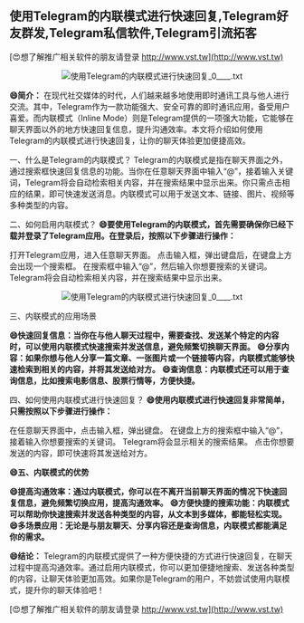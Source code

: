 ## **使用Telegram的内联模式进行快速回复,Telegram好友群发,Telegram私信软件,Telegram引流拓客**

[😍想了解推广相关软件的朋友请登录 http://www.vst.tw](http://www.vst.tw)

 <center><img src="https://vst.tw/MP4/tuiguang/png/0.png" alt="使用Telegram的内联模式进行快速回复_0____.txt"></center>

**😄简介：**
在现代社交媒体的时代，人们越来越多地使用即时通讯工具与他人进行交流。其中，Telegram作为一款功能强大、安全可靠的即时通讯应用，备受用户喜爱。而内联模式（Inline Mode）则是Telegram提供的一项强大功能，它能够在聊天界面以外的地方快速回复信息，提升沟通效率。本文将介绍如何使用Telegram的内联模式进行快速回复，让你的聊天体验更加便捷高效。

一、什么是Telegram的内联模式？
Telegram的内联模式是指在聊天界面之外，通过搜索框快速回复信息的功能。当你在任意聊天界面中输入“@”，接着输入关键词，Telegram将会自动检索相关内容，并在搜索结果中显示出来。你只需点击相应的结果，即可快速发送消息。内联模式可以用于发送文本、链接、图片、视频等多种类型的内容。

二、如何启用内联模式？
**😄要使用Telegram的内联模式，首先需要确保你已经下载并登录了Telegram应用。在登录后，按照以下步骤进行操作：**

打开Telegram应用，进入任意聊天界面。
点击输入框，弹出键盘后，在键盘上方会出现一个搜索框。
在搜索框中输入“@”，然后输入你想要搜索的关键词。
Telegram将会自动检索相关内容，并在搜索结果中显示出来。

 <center><img src="https://vst.tw/MP4/tuiguang/png/4.png" alt="使用Telegram的内联模式进行快速回复_0____.txt"></center>

三、内联模式的应用场景

**😄快速回复信息：当你在与他人聊天过程中，需要查找、发送某个特定的内容时，可以使用内联模式快速搜索并发送信息，避免频繁切换聊天界面。**
**😄分享内容：如果你想与他人分享一篇文章、一张图片或一个链接等内容，内联模式能够快速检索到相关的内容，并将其发送给对方。**
**😄查询信息：内联模式还可以用于查询信息，比如搜索电影信息、股票行情等，方便快捷。**

四、如何使用内联模式进行快速回复？
**😄使用内联模式进行快速回复非常简单，只需按照以下步骤进行操作：**

在任意聊天界面中，点击输入框，弹出键盘。
在键盘上方的搜索框中输入“@”，接着输入你想要搜索的关键词。
Telegram将会显示相关的搜索结果。
点击你想要发送的内容，即可快速将其发送给对方。

**😄五、内联模式的优势**

**😄提高沟通效率：通过内联模式，你可以在不离开当前聊天界面的情况下快速回复信息，避免频繁切换应用，提高沟通效率。**
**😄方便快捷的搜索功能：内联模式可以帮助你快速搜索并发送各种类型的内容，从文本到多媒体，都能轻松实现。**
**😄多场景应用：无论是与朋友聊天、分享内容还是查询信息，内联模式都能满足你的需求。**

**😄结论：**
Telegram的内联模式提供了一种方便快捷的方式进行快速回复，在聊天过程中提高沟通效率。通过启用内联模式，你可以更加便捷地搜索、发送各种类型的内容，让聊天体验更加高效。如果你是Telegram的用户，不妨尝试使用内联模式，提升你的聊天体验吧！

[😍想了解推广相关软件的朋友请登录 http://www.vst.tw](http://www.vst.tw)



